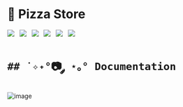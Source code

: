 ﻿# 🔎 Pizza Store

<div align="start">
    <img src="https://img.shields.io/badge/HTML5-E34F26?style=for-the-badge&logo=html5&logoColor=white">&nbsp;&nbsp;
    <img src="https://img.shields.io/badge/CSS3-1572B6?style=for-the-badge&logo=css3&logoColor=white">&nbsp;&nbsp;
    <img src="https://img.shields.io/badge/JavaScript-323330?style=for-the-badge&logo=javascript&logoColor=F7DF1E">&nbsp;&nbsp;
    <img src="https://img.shields.io/badge/Bootstrap-563D7C?style=for-the-badge&logo=bootstrap&logoColor=white">&nbsp;&nbsp;
    <img src="https://img.shields.io/badge/jquery-%230769AD.svg?style=for-the-badge&logo=jquery&logoColor=white">&nbsp;&nbsp;
    <img src="https://img.shields.io/badge/php-%23777BB4.svg?style=for-the-badge&logo=php&logoColor=white">&nbsp;&nbsp;
</div>

# `## ˙✧˖°📷 ༘ ⋆｡° Documentation`
<kbr>![image](https://github.com/user-attachments/assets/c8342ea1-edf2-4bd9-8f01-4903c147f646)</kbr>
